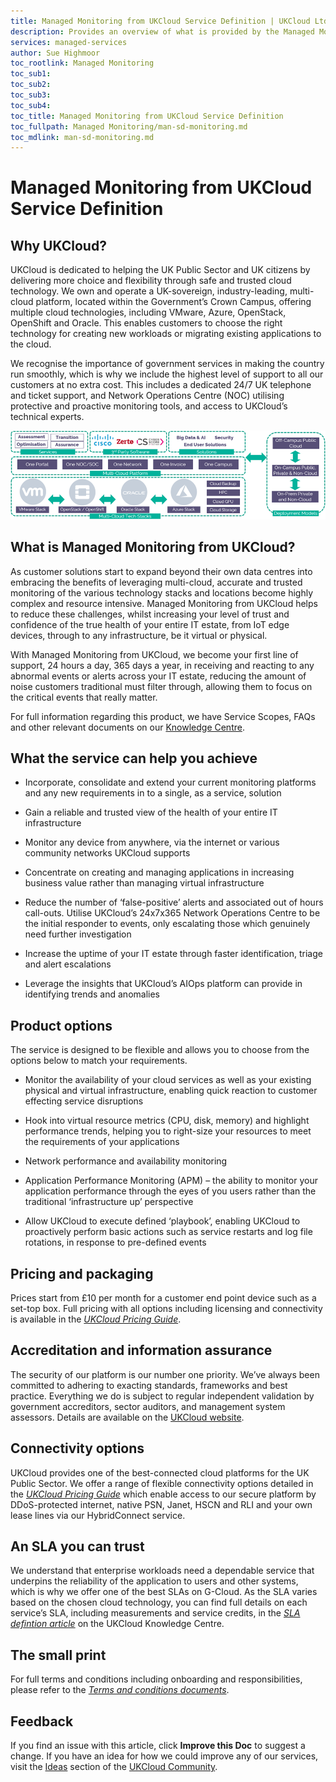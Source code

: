 ```yaml
---
title: Managed Monitoring from UKCloud Service Definition | UKCloud Ltd
description: Provides an overview of what is provided by the Managed Monitoring from UKCloud service
services: managed-services
author: Sue Highmoor
toc_rootlink: Managed Monitoring
toc_sub1: 
toc_sub2:
toc_sub3:
toc_sub4:
toc_title: Managed Monitoring from UKCloud Service Definition
toc_fullpath: Managed Monitoring/man-sd-monitoring.md
toc_mdlink: man-sd-monitoring.md
---
```


# Managed Monitoring from UKCloud Service Definition

## Why UKCloud?

UKCloud is dedicated to helping the UK Public Sector and UK citizens by delivering more choice and flexibility through safe and trusted cloud technology. We own and operate a UK-sovereign, industry-leading, multi-cloud platform, located within the Government’s Crown Campus, offering multiple cloud technologies, including VMware, Azure, OpenStack, OpenShift and Oracle. This enables customers to choose the right technology for creating new workloads or migrating existing applications to the cloud.

We recognise the importance of government services in making the country run smoothly, which is why we include the highest level of support to all our customers at no extra cost. This includes a dedicated 24/7 UK telephone and ticket support, and Network Operations Centre (NOC) utilising protective and proactive monitoring tools, and access to UKCloud’s technical experts.

![UKCloud services](images/ukc-services.png)

## What is Managed Monitoring from UKCloud?

As customer solutions start to expand beyond their own data centres into embracing the benefits of leveraging multi-cloud, accurate and trusted monitoring of the various technology stacks and locations become highly complex and resource intensive. Managed Monitoring from UKCloud helps to reduce these challenges, whilst increasing your level of trust and confidence of the true health of your entire IT estate, from IoT edge devices, through to any infrastructure, be it virtual or physical.

With Managed Monitoring from UKCloud, we become your first line of support, 24 hours a day, 365 days a year, in receiving and reacting to any abnormal events or alerts across your IT estate, reducing the amount of noise customers traditional must filter through, allowing them to focus on the critical events that really matter.

For full information regarding this product, we have Service Scopes, FAQs and other relevant documents on our [Knowledge Centre](https://docs.ukcloud.com).

## What the service can help you achieve

- Incorporate, consolidate and extend your current monitoring platforms and any new requirements in to a single, as a service, solution

- Gain a reliable and trusted view of the health of your entire IT infrastructure

- Monitor any device from anywhere, via the internet or various community networks UKCloud supports

- Concentrate on creating and managing applications in increasing business value rather than managing virtual infrastructure

- Reduce the number of ‘false-positive’ alerts and associated out of hours call-outs. Utilise UKCloud’s 24x7x365 Network Operations Centre to be the initial responder to events, only escalating those which genuinely need further investigation

- Increase the uptime of your IT estate through faster identification, triage and alert escalations

- Leverage the insights that UKCloud’s AIOps platform can provide in identifying trends and anomalies

## Product options

The service is designed to be flexible and allows you to choose from the options below to match your requirements.

- Monitor the availability of your cloud services as well as your existing physical and virtual infrastructure, enabling quick reaction to customer effecting service disruptions

- Hook into virtual resource metrics (CPU, disk, memory) and highlight performance trends, helping you to right-size your resources to meet the requirements of your applications

- Network performance and availability monitoring

- Application Performance Monitoring (APM) – the ability to monitor your application performance through the eyes of you users rather than the traditional ‘infrastructure up’ perspective

- Allow UKCloud to execute defined ‘playbook’, enabling UKCloud to proactively perform basic actions such as service restarts and log file rotations, in response to pre-defined events

## Pricing and packaging

Prices start from £10 per month for a customer end point device such as a set-top box. Full pricing with all options including licensing and connectivity is available in the [*UKCloud Pricing Guide*](https://ukcloud.com/wp-content/uploads/2019/06/ukcloud-pricing-guide-11.0.pdf).

## Accreditation and information assurance

The security of our platform is our number one priority. We’ve always been committed to adhering to exacting standards, frameworks and best practice. Everything we do is subject to regular independent validation by government accreditors, sector auditors, and management system assessors. Details are available on the [UKCloud website](https://ukcloud.com/governance/).

## Connectivity options

UKCloud provides one of the best-connected cloud platforms for the UK Public Sector. We offer a range of flexible connectivity options detailed in the [*UKCloud Pricing Guide*](https://ukcloud.com/wp-content/uploads/2019/06/ukcloud-pricing-guide-11.0.pdf) which enable access to our secure platform by DDoS-protected internet, native PSN, Janet, HSCN and RLI and your own lease lines via our HybridConnect service.

## An SLA you can trust

We understand that enterprise workloads need a dependable service that underpins the reliability of the application to users and other systems, which is why we offer one of the best SLAs on G-Cloud. As the SLA varies based on the chosen cloud technology, you can find full details on each service’s SLA, including measurements and service credits, in the [*SLA defintion article*](../other/other-ref-sla-definition.md) on the UKCloud Knowledge Centre.

## The small print

For full terms and conditions including onboarding and responsibilities, please refer to the [*Terms and conditions documents*](../other/other-ref-terms-and-conditions.md).

## Feedback

If you find an issue with this article, click **Improve this Doc** to suggest a change. If you have an idea for how we could improve any of our services, visit the [Ideas](https://community.ukcloud.com/ideas) section of the [UKCloud Community](https://community.ukcloud.com).
